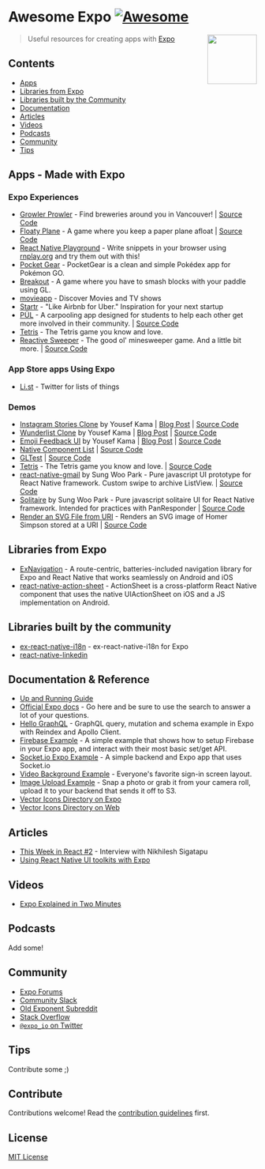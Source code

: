 # Awesome Expo [![Awesome](https://cdn.rawgit.com/sindresorhus/awesome/d7305f38d29fed78fa85652e3a63e154dd8e8829/media/badge.svg)](https://github.com/sindresorhus/awesome)

[<img src="https://d3lwq5rlu14cro.cloudfront.net/v1/AQ5jDS5SYyUkapWWEviV.png" align="right" width="100">](https://getexponent.com/)

> Useful resources for creating apps with [Expo](https://expo.io/)

## Contents

- [Apps](#apps)
- [Libraries from Expo](#libraries-from-expo)
- [Libraries built by the Community](#libraries-built-by-the-community)
- [Documentation](#documentation--reference)
- [Articles](#articles)
- [Videos](#videos)
- [Podcasts](#podcasts)
- [Community](#community)
- [Tips](#tips)

## Apps - Made with Expo

### Expo Experiences

- [Growler Prowler](https://expo.io/@community/growler-prowler) - Find breweries around you in Vancouver! | [Source Code](https://github.com/brentvatne/growler-prowler)
- [Floaty Plane](https://expo.io/@exponent/floatyplane) - A game where you keep a paper plane afloat | [Source Code](https://github.com/expo/floatyplane)
- [React Native Playground](https://expo.io/@rnplay/rnplay) - Write snippets in your browser using [rnplay.org](https://rnplay.org/) and try them out with this!
- [Pocket Gear](https://expo.io/@rncommunity/pocketgear) - PocketGear is a clean and simple Pokédex app for Pokémon GO.
- [Breakout](https://expo.io/@community/breakout) - A game where you have to smash blocks with your paddle using GL.
- [movieapp](https://expo.io/@community/movieapp) - Discover Movies and TV shows
- [Startr](https://expo.io/@community/startr) - "Like Airbnb for Uber." Inspiration for your next startup
- [PÜL](https://expo.io/@pulapp/pul) - A carpooling app designed for students to help each other get more involved in their community. | [Source Code](https://github.com/datwheat/pul)
- [Tetris](https://getexponent.com/@community/react-native-tetris) - The Tetris game you know and love.
- [Reactive Sweeper](https://expo.io/@experiment322/reactive-sweeper) - The good ol' minesweeper game. And a little bit more. | [Source Code](https://github.com/experiment322/reactive-sweeper)

### App Store apps Using Expo

- [Li.st](https://li.st/) - Twitter for lists of things

### Demos

- [Instagram Stories Clone](https://getexponent.com/@mastermo/instagram-stories) by Yousef Kama | [Blog Post](https://medium.com/@yousefkama/building-instagram-stories-d14763682e98#.gn2ujtrup) | [Source Code](https://github.com/mastermoo/rn-instagram-stories)
- [Wunderlist Clone](https://getexponent.com/@mastermo/wunderlist) by Yousef Kama | [Blog Post](https://medium.com/@yousefkama/react-native-ui-challenge-2-be24f72e6a68#.ibqyza95w) | [Source Code](https://github.com/mastermoo/rn-wunderlist)
- [Emoji Feedback UI](https://getexponent.com/@community/emoji-feedback) by Yousef Kama | [Blog Post](https://medium.com/@yousefkama/react-native-ui-challenge-1-42db390905c#.apx950akw) | [Source Code](https://github.com/mastermoo/rn-emoji-feedback)
- [Native Component List](https://getexponent.com/@community/native-component-list) | [Source Code](https://github.com/exponentjs/native-component-list)
- [GLTest](https://getexponent.com/@community/gl-test) | [Source Code](http://github.com/exponentjs/gl-test)
- [Tetris](https://getexponent.com/@community/react-native-tetris) - The Tetris game you know and love. | [Source Code](https://github.com/ggomaeng/react-native-tetris)
- [react-native-gmail](https://getexponent.com/@sungwoopark95/react-native-gmail) by Sung Woo Park - Pure javascript UI prototype for React Native framework. Custom swipe to archive ListView. | [Source Code](https://github.com/ggomaeng/react-native-gmail)
- [Solitaire](https://getexponent.com/@sungwoopark95/react-native-solitaire) by Sung Woo Park - Pure javascript solitaire UI for React Native framework. Intended for practices with PanResponder | [Source Code](https://github.com/ggomaeng/react-native-solitaire)
- [Render an SVG File from URI](https://getexponent.com/@ccheever/homer-simpson-svg) - Renders an SVG image of Homer Simpson stored at a URI | [Source Code](https://github.com/ccheever/homer-simpson-svg-file)


## Libraries from Expo

- [ExNavigation](https://github.com/exponentjs/ex-navigation) - A route-centric, batteries-included navigation library for Expo and React Native that works seamlessly on Android and iOS
- [react-native-action-sheet](https://github.com/exponentjs/react-native-action-sheet) - ActionSheet is a cross-platform React Native component that uses the native UIActionSheet on iOS and a JS implementation on Android.

## Libraries built by the community

- [ex-react-native-i18n](https://github.com/xcarpentier/react-native-i18n) - ex-react-native-i18n for Expo
- [react-native-linkedin](https://github.com/xcarpentier/react-native-linkedin)

## Documentation & Reference

- [Up and Running Guide](https://docs.getexponent.com/versions/latest/guides/up-and-running.html)
- [Official Expo docs](https://docs.getexponent.com/) - Go here and be sure to use the search to answer a lot of your questions.
- [Hello GraphQL](https://github.com/exponentjs/hello-graphql) - GraphQL query, mutation and schema example in Expo with Reindex and Apollo Client.
- [Firebase Example](https://github.com/exponentjs/firebase-example) - A simple example that shows how to setup Firebase in your Expo app, and interact with their most basic set/get API.
- [Socket.io Expo Example](https://github.com/exponentjs/socket-io-example) - A simple backend and Expo app that uses Socket.io
- [Video Background Example](https://github.com/exponentjs/video-background) - Everyone's favorite sign-in screen layout.
- [Image Upload Example](https://github.com/exponentjs/image-upload-example) - Snap a photo or grab it from your camera roll, upload it to your backend that sends it off to S3.
- [Vector Icons Directory on Expo](https://getexponent.com/@ccheever/vector-icon-showcase)
- [Vector Icons Directory on Web](https://exponentjs.github.io/vector-icons/)

## Articles

- [This Week in React #2](https://thisweekinreact.com/this-week-in-react-2-74c7bd260cb4#.9d5v94k74) - Interview with Nikhilesh Sigatapu
- [Using React Native UI toolkits with Expo](https://blog.getexponent.com/using-react-native-ui-toolkits-with-exponent-3993434caf66)

## Videos

- [Expo Explained in Two Minutes](https://www.youtube.com/watch?v=IQI9aUlouMI)

## Podcasts

Add some!

## Community

- [Expo Forums](https://forums.expo.io/)
- [Community Slack](https://slack.exponentjs.com/)
- [Old Exponent Subreddit](https://www.reddit.com/r/exponent)
- [Stack Overflow](http://stackoverflow.com/questions/tagged/exponentjs)
- [`@expo_io` on Twitter](https://twitter.com/expo_io)

## Tips

Contribute some ;)


## Contribute

Contributions welcome! Read the [contribution guidelines](CONTRIBUTING.md) first.


## License

[MIT License](LICENSE)

